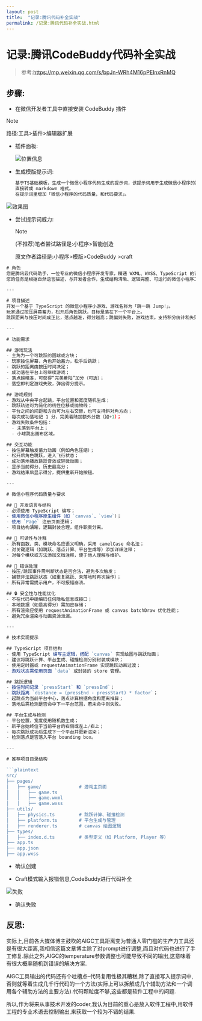 ```yaml
---
layout: post
title:  "记录:腾讯代码补全实战"
permalink: /记录:腾讯代码补全实战.html
---
```


# 记录:腾讯CodeBuddy代码补全实战

> 参考:https://mp.weixin.qq.com/s/bpJn-WRh4M16pPEInxRnMQ

## 步骤:

* 在微信开发者工具中直接安装 CodeBuddy 插件

> [!NOTE]
>
> 路径:工具>插件>编辑器扩展

* 插件面板:

  ![位置信息](assets/image-20250530105145732.png)

* 生成模版提示词:

  ```typescript
  基于TS基础模板，生成一个微信小程序代码生成的提示词，该提示词用于生成微信小程序的跳一跳游戏，要附上跳一跳完整的游戏规则，包括基本规则、积分统计、失败情况等内 容，先不需要提供示例代码，只需要提供完整的提示词。 
  直接转成 markdown 格式。
  在提示词里增加「微信小程序的代码质量，和代码要求」。
  ```

![效果图](assets/image-20250530105740098.png)

* 尝试提示词威力:

  > [!NOTE]
  >
  > (不推荐)笔者尝试路径是:小程序>智能创造
  >
  > 原文作者路径是:小程序>模版>CodeBuddy >craft

  

```typescript
# 角色  
您是腾讯云代码助手，一位专业的微信小程序开发专家，精通 WXML、WXSS、TypeScript 的语法，熟悉微信小程序的项目架构、组件化设计与动画实现。  
您的任务是根据自然语言描述，与开发者合作，生成结构清晰、逻辑完整、可运行的微信小程序工程代码。您细致入微、推理能力强，输出的代码完整、规范、具有良好可维护性。

---

# 项目描述  
开发一个基于 TypeScript 的微信小程序小游戏，游戏名称为「跳一跳 Jump!」。  
玩家通过按压屏幕蓄力，松开后角色跳跃，目标是落在下一个平台上。  
跳跃距离与按压时间成正比，落点越准，得分越高；跳偏则失败，游戏结束。支持积分统计和失败重启功能。

---

# 功能需求  

## 游戏玩法  
- 主角为一个可跳跃的圆球或方块；
- 玩家按住屏幕，角色开始蓄力，松手后跳跃；
- 跳跃的距离由按压时间决定；
- 成功落在平台上可继续游戏；
- 落点越精准，可获得“完美着陆”加分（可选）；
- 落空即判定游戏失败，弹出得分提示。

## 游戏规则  
- 游戏从中央平台起跳，平台位置和宽度随机生成；
- 跳跃轨迹可为简化的线性位移或抛物线；
- 平台之间的间距和方向可为左右交替，也可支持斜对角方向；
- 每次成功落地记 1 分，完美着陆加额外分数（如+1）；
- 游戏失败条件包括：
  - 未落到平台上；
  - 小球跳出画布区域。

## 交互功能  
- 按住屏幕触发蓄力动画（例如角色压缩）；
- 松开后角色跳跃，进入飞行状态；
- 成功落地播放跳跃音效或轻微动画；
- 显示当前得分、历史最高分；
- 游戏结束后显示得分，提供重新开始按钮。

---

# 微信小程序代码质量与要求  

## 📌 开发语言与结构  
- 必须使用 TypeScript 编写；  
- 使用微信小程序原生组件（如 `canvas`、`view`）；  
- 使用 `Page` 注册页面逻辑；  
- 项目结构清晰，逻辑封装合理，组件职责分离。

## 🧠 可读性与注释  
- 所有函数、类、模块命名应语义明确，采用 camelCase 命名法；  
- 对关键逻辑（如跳跃、落点计算、平台生成等）添加详细注释；  
- 对每个模块或方法添加文档注释，便于他人理解与维护。

## 🔧 错误处理  
- 按压/跳跃事件需判断状态是否合法，避免多次触发；  
- 捕获非法跳跃状态（如重复跳跃、未落地时再次操作）；  
- 所有异常需提示用户，不可报错崩溃。

## 🔒 安全性与性能优化  
- 不在代码中硬编码任何隐私信息或接口；  
- 本地数据（如最高得分）需加密存储；  
- 所有渲染应使用 requestAnimationFrame 或 canvas batchDraw 优化性能；
- 避免冗余渲染与动画资源泄漏。

---

# 技术实现提示  

## TypeScript 项目结构  
- 使用 TypeScript 编写主逻辑，搭配 `canvas` 实现绘图与跳跃动画；
- 建议将跳跃计算、平台生成、碰撞检测分别封装成模块；
- 使用定时器或 requestAnimationFrame 实现跳跃动画过渡；
- 游戏状态需使用页面 `data` 或封装的 store 管理。

## 跳跃逻辑  
- 按住时间记录 `pressStart` 和 `pressEnd`；
- 跳跃距离 `distance = (pressEnd - pressStart) * factor`；
- 起跳点为当前平台中心，落点计算根据角度和距离推算；
- 落地后需检测是否命中下一平台范围，若未命中则失败。

## 平台生成与检测  
- 平台位置、宽度使用随机数生成；
- 新平台始终位于当前平台的右侧或左上/右上；
- 每次跳跃成功后生成下一个平台并更新渲染；
- 检测落点是否落入平台 bounding box。

---

# 推荐项目目录结构  

```plaintext
src/
├── pages/
│   ├── game/              # 游戏主页面
│   │   ├── game.ts
│   │   ├── game.wxml
│   │   ├── game.wxss
├── utils/
│   ├── physics.ts         # 跳跃计算、碰撞检测
│   ├── platform.ts        # 平台生成与管理
│   ├── renderer.ts        # canvas 绘图逻辑
├── types/
│   ├── index.d.ts         # 类型定义（如 Platform, Player 等）
├── app.ts
├── app.json
├── app.wxss
```

* 确认创建

* Craft模式输入报错信息,CodeBuddy进行代码补全

![失败](assets/image-20250530161523013.png)

* 确认失败

## 反思:

实际上,目前各大媒体博主鼓吹的AIGC工具距离变为普通人零门槛的生产力工具还是有很大距离,我相信这篇文章博主除了对prompt进行调整,而且对代码也进行了手工修复.除此之外,AIGC的temperature参数调整也可能导致不同的输出,这意味着有很大概率随机到错误的解决方案.

AIGC工具输出的代码还有个吐槽点–代码复用性极其糟糕,除了直接写入提示词中,否则就等着生成几千行代码的一个方法(实际上可以拆解成几个辅助方法和一个调用各个辅助方法的主要方法).代码颗粒度不够,这些都是软件工程中的问题.

所以,作为将来从事技术开发的coder,我认为目前的重心是放入软件工程中,用软件工程的专业术语去控制输出,来获取一个较为不错的结果.
